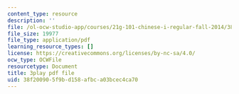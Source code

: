 ```yaml
---
content_type: resource
description: ''
file: /ol-ocw-studio-app/courses/21g-101-chinese-i-regular-fall-2014/38f200905f9bd158afbca03bcec4ca70_fRWCYq5qxL4.pdf
file_size: 19977
file_type: application/pdf
learning_resource_types: []
license: https://creativecommons.org/licenses/by-nc-sa/4.0/
ocw_type: OCWFile
resourcetype: Document
title: 3play pdf file
uid: 38f20090-5f9b-d158-afbc-a03bcec4ca70
---
```

